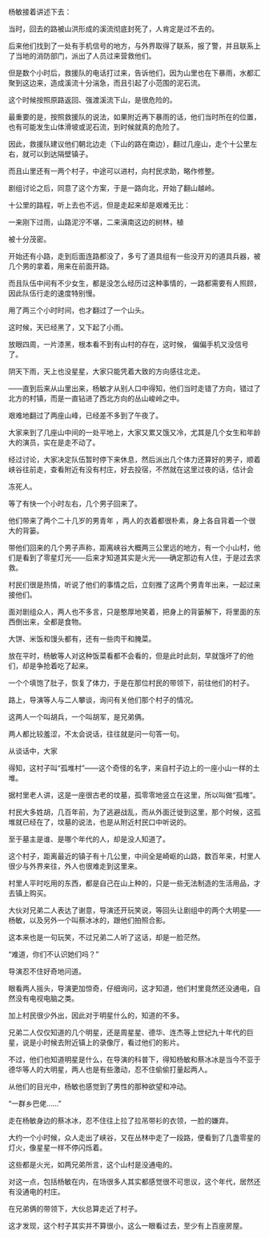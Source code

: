 杨敏接着讲述下去：

当时，回去的路被山洪形成的溪流彻底封死了，人肯定是过不去的。

后来他们找到了一处有手机信号的地方，与外界取得了联系，报了警，并且联系上了当地的消防部门，派出了人员过来营救他们。

但是数个小时后，救援队的电话打过来，告诉他们，因为山里也在下暴雨，水都汇聚到这边来，造成溪流十分湍急，而且引起了小范围的泥石流。

这个时候按照原路返回、强渡溪流下山，是很危险的。

最重要的是，按照救援队的说法，如果附近再下暴雨的话，他们当时所在的位置，也有可能发生山体滑坡或泥石流，到时候就真的危险了。

因此，救援队建议他们朝北边走（下山的路在南边），翻过几座山，走个十公里左右，就可以到达隔壁镇子。

而且山里还有一两个村子，中途可以进村，向村民求助，略作修整。

剧组讨论之后，同意了这个方案，于是一路向北，开始了翻山越岭。

十公里的路程，听上去也不远，但是走起来却是艰难无比：

一来刚下过雨，山路泥泞不堪，二来滇南这边的树林，植

被十分茂密。

开始还有小路，走到后面连路都没了，多亏了道具组有一些没开刃的道具兵器，被几个男的拿着，用来在前面开路。

而且队伍中间有不少女生，都是没怎么经历过这种事情的，一路都需要有人照顾，因此队伍行走的速度特别慢。

用了两三个小时时间，也才翻过了一个山头。

这时候，天已经黑了，又下起了小雨。

放眼四周，一片漆黑，根本看不到有山村的存在，这时候， 偏偏手机又没信号了。

阴天下雨，天上也没星星，大家只能凭着大致的方向感往北走。

——直到后来从山里出来，杨敏才从别人口中得知，他们当时走错了方向，错过了北方的村镇，而是一直钻进了西北方向的丛山峻岭之中。

艰难地翻过了两座山峰，已经差不多到了午夜了。

大家来到了几座山中间的一处平地上，大家又累又饿又冷，尤其是几个女生和年龄大的演员，实在是走不动了。

经过讨论，大家决定队伍暂时停下来休息，然后派出几个体力还算好的男子，顺着峡谷往前走，查看附近有没有村庄，好去投宿，不然就在这里过夜的话，估计会

冻死人。

等了有快一个小时左右，几个男子回来了。

他们带来了两个二十几岁的男青年 ，两人的衣着都很朴素，身上各自背着一个很大的背篓。

带他们回来的几个男子声称，距离峡谷大概两三公里远的地方，有一个小山村，他们是看到了零星灯光——后来才知道其实是火光——确定那边有人住，于是过去求救。

村民们很是热情，听说了他们的事情之后，立刻推了这两个男青年出来，一起过来接他们。

面对剧组众人，两人也不多言，只是憨厚地笑着，把身上的背篓解下，将里面的东西倒出来，全都是食物。

大饼、米饭和馒头都有，还有一些肉干和腌菜。

放在平时，杨敏等人对这种饭菜看都不会看的，但是此时此刻，早就饿坏了的他们，却是争抢着吃了起来。

一个个填饱了肚子，恢复了体力，于是在那位村民的带领下，前往他们的村子。

路上，导演等人与二人攀谈，询问有关他们那个村子的情况。

这两人一个叫胡兵，一个叫胡军，是兄弟俩。

两人都比较羞涩，不太会说话，往往就是问一句答一句。

从谈话中，大家

得知，这村子叫“孤堆村”——这个奇怪的名字，来自村子边上的一座小山一样的土堆。

据村里老人讲，这是一座很古老的坟墓，孤零零地竖立在这里，所以叫做“孤堆”。

村民大多姓胡，几百年前，为了逃避战乱，而从外面迁徙到这里，那个时候，这孤堆就已经在了，坟墓的说法，也是从附近村民口中听说的。

至于墓主是谁、是哪个年代的人，却是没人知道了。

这个村子，距离最近的镇子有十几公里，中间全是崎岖的山路，数百年来，村里人很少与外界来往，外人也很难走到这里来。

村里人平时吃用的东西，都是自己在山上种的，只是一些无法制造的生活用品，才去镇上购买。

大伙对兄弟二人表达了谢意，导演还开玩笑说，等回头让剧组中的两个大明星——杨敏，以及另外一个叫蔡冰冰的，跟他们拍照合影。

这本来也是一句玩笑，不过兄弟二人听了这话，却是一脸茫然。

“难道，你们不认识她们吗？”

导演忍不住好奇地问道。

眼看两人摇头，导演更加惊奇，仔细询问，这才知道，他们村里竟然还没通电，自然没有电视电脑之类。

加上村民很少外出，因此对于明星什么的，知道的不多。

兄弟二人仅仅知道的几个明星，还是周星星、德华、连杰等上世纪九十年代的巨星，说是小时候去附近镇上的录像厅，看过他们的影片。

不过，他们也知道明星是什么，在导演的科普下，得知杨敏和蔡冰冰是当今不亚于德华等人的大明星，两人也是有些激动，忍不住偷偷打量起两人。

从他们的目光中，杨敏也感觉到了男性的那种欲望和冲动。

“一群乡巴佬……”

走在杨敏身边的蔡冰冰，忍不住往上拉了拉吊带衫的衣领，一脸的嫌弃。

大约一个小时候，众人走出了峡谷，又在丛林中走了一段路，便看到了几盏零星的灯火，像星星一样不停闪烁着。

这些都是火光，如两兄弟所言，这个山村是没通电的。

对这一点，包括杨敏在内，在场很多人其实都感觉很不可思议，这个年代，居然还有没通电的村庄。

在兄弟俩的带领下，大伙总算走近了村子。

这才发现，这个村子其实并不算很小，这么一眼看过去，至少有上百座房屋。
